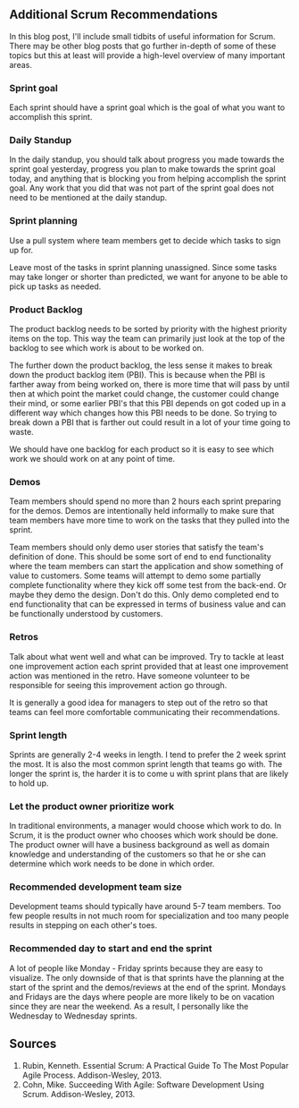 ## Additional Scrum Recommendations
In this blog post, I'll include small tidbits of useful information for Scrum. There may be other blog posts that go further in-depth of some of these topics but this at least will provide a high-level overview of many important areas.

### Sprint goal
Each sprint should have a sprint goal which is the goal of what you want to accomplish this sprint.

### Daily Standup
In the daily standup, you should talk about progress you made towards the sprint goal yesterday, progress you plan to make towards the sprint goal today, and anything that is blocking you from helping accomplish the sprint goal. Any work that you did that was not part of the sprint goal does not need to be mentioned at the daily standup.

### Sprint planning
Use a pull system where team members get to decide which tasks to sign up for.

Leave most of the tasks in sprint planning unassigned. Since some tasks may take longer or shorter than predicted, we want for anyone to be able to pick up tasks as needed.

### Product Backlog
The product backlog needs to be sorted by priority with the highest priority items on the top. This way the team can primarily just look at the top of the backlog to see which work is about to be worked on.

The further down the product backlog, the less sense it makes to break down the product backlog item (PBI). This is because when the PBI is farther away from being worked on, there is more time that will pass by until then at which point the market could change, the customer could change their mind, or some earlier PBI's that this PBI depends on got coded up in a different way which changes how this PBI needs to be done. So trying to break down a PBI that is farther out could result in a lot of your time going to waste.

We should have one backlog for each product so it is easy to see which work we should work on at any point of time.

### Demos
Team members should spend no more than 2 hours each sprint preparing for the demos. Demos are intentionally held informally to make sure that team members have more time to work on the tasks that they pulled into the sprint.

Team members should only demo user stories that satisfy the team's definition of done. This should be some sort of end to end functionality where the team members can start the application and show something of value to customers. Some teams will attempt to demo some partially complete functionality where they kick off some test from the back-end. Or maybe they demo the design. Don't do this. Only demo completed end to end functionality that can be expressed in terms of business value and can be functionally understood by customers.

### Retros
Talk about what went well and what can be improved. Try to tackle at least one improvement action each sprint provided that at least one improvement action was mentioned in the retro. Have someone volunteer to be responsible for seeing this improvement action go through.

It is generally a good idea for managers to step out of the retro so that teams can feel more comfortable communicating their recommendations.

### Sprint length
Sprints are generally 2-4 weeks in length. I tend to prefer the 2 week sprint the most. It is also the most common sprint length that teams go with. The longer the sprint is, the harder it is to come u with sprint plans that are likely to hold up. 

### Let the product owner prioritize work
In traditional environments, a manager would choose which work to do. In Scrum, it is the product owner who chooses which work should be done. The product owner will have a business background as well as domain knowledge and understanding of the customers so that he or she can determine which work needs to be done in which order.

### Recommended development team size
Development teams should typically have around 5-7 team members. Too few people results in not much room for specialization and too many people results in stepping on each other's toes.

### Recommended day to start and end the sprint
A lot of people like Monday - Friday sprints because they are easy to visualize. The only downside of that is that sprints have the planning at the start of the sprint and the demos/reviews at the end of the sprint. Mondays and Fridays are the days where people are more likely to be on vacation since they are near the weekend. As a result, I personally like the Wednesday to Wednesday sprints. 

## Sources
1. Rubin, Kenneth. Essential Scrum: A Practical Guide To The Most Popular Agile Process. Addison-Wesley, 2013.  
2. Cohn, Mike. Succeeding With Agile: Software Development Using Scrum. Addison-Wesley, 2013.

